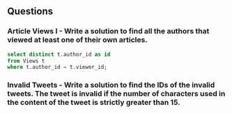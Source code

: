 ## Questions
### Article Views I - Write a solution to find all the authors that viewed at least one of their own articles.

```SQL
select distinct t.author_id as id
from Views t
where t.author_id = t.viewer_id;
```
### Invalid Tweets - Write a solution to find the IDs of the invalid tweets. The tweet is invalid if the number of characters used in the content of the tweet is strictly greater than 15.
